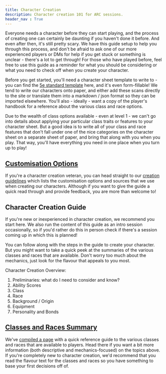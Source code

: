 ```yaml
---
title: Character Creation
description: Character creation 101 for ARC sessions.
header_nav : True
---
```


Everyone needs a character before they can start playing, and the process of creating one can certainly be daunting if you haven't done it before.
And even after then, it's still pretty scary.
We have this guide setup to help you through this process, and don't be afraid to ask one of our more experienced players or DMs for help if you get stuck or something is unclear - there's a lot to get through!
For those who have played before, feel free to use this guide as a reminder for what you should be considering or what you need to check off when you create your character.

Before you get started, you'll need a character sheet template to write to - you can find the [5e standard template](https://media.wizards.com/2022/dnd/downloads/DnD_5E_CharacterSheet_FormFillable.pdf) here, and it's even form-fillable!
We tend to write our characters onto paper, and either add these scans directly to the site or translate them into a markdown / json format so they can be imported elsewhere.
You'll also - ideally - want a copy of the player's handbook for a reference about the various class and race options.

Due to the wealth of class options available - even at level 1 - we can't go into details about applying your particular class traits or features to your character sheet.
But a good idea is to write all of your class and race features that don't fall under one of the nice categories on the character sheet on a separate sheet of paper, and bring that along with you when you play.
That way, you'll have everything you need in one place when you turn up to play!

## [Customisation Options](./creation-guidelines.md)

If you're a character creation veteran, you can head straight to our [creation guidelines](./creation-guidelines.md) which lists the customisation options and sources that we use when creating our characters.
Although if you want to give the guide a quick read through and provide feedback, you are more than welcome to!

## Character Creation Guide

If you're new or inexperienced in character creation, we recommend you start here.
We also run the content of this guide as an intro session occasionally, so if you'd rather do this in person check if there's a session coming up in which this is planned!

You can follow along with the steps in the guide to create your character.
But you might want to take a quick peek at the summaries of the various classes and races that are available.
Don't worry too much about the mechanics, just look for the flavour that appeals to you most.

Character Creation Overview:

1. Preliminaries: what do I need to consider and know?
2. Ability Scores
3. Class
4. Race
5. Background / Origin
6. Equipment
7. Personality and Bonds

## [Classes and Races Summary](./classes-and-races-summary.md)

We've [compiled a page](./classes-and-races-summary.md) with a quick reference guide to the various classes and races that are available to players.
Head there if you want a bit more information (both descriptive and mechanics-focused) on the topics above.
If you're completely new to character creation, we'd recommend that you read the flavour text for the classes and races so you have something to base your first decisions off of.
